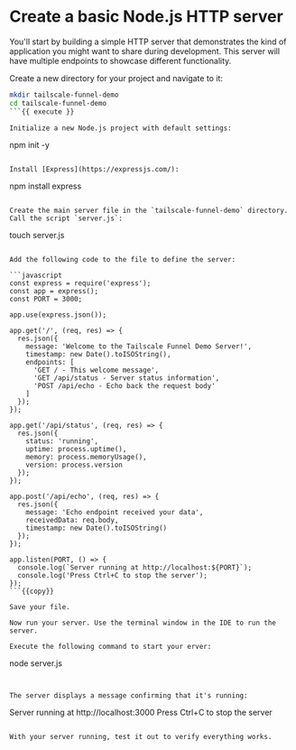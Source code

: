 # Create a basic Node.js HTTP server

You'll start by building a simple HTTP server that demonstrates the kind of application you might want to share during development. This server will have multiple endpoints to showcase different functionality.

Create a new directory for your project and navigate to it:

```bash
mkdir tailscale-funnel-demo
cd tailscale-funnel-demo
```{{ execute }}

Initialize a new Node.js project with default settings:

```
npm init -y
```{{ execute }}

Install [Express](https://expressjs.com/):

```
npm install express
```{{ execute }}

Create the main server file in the `tailscale-funnel-demo` directory. Call the script `server.js`:

```
touch server.js
```{{ execute }}

Add the following code to the file to define the server:

```javascript
const express = require('express');
const app = express();
const PORT = 3000;

app.use(express.json());

app.get('/', (req, res) => {
  res.json({
    message: 'Welcome to the Tailscale Funnel Demo Server!',
    timestamp: new Date().toISOString(),
    endpoints: [
      'GET / - This welcome message',
      'GET /api/status - Server status information',
      'POST /api/echo - Echo back the request body'
    ]
  });
});

app.get('/api/status', (req, res) => {
  res.json({
    status: 'running',
    uptime: process.uptime(),
    memory: process.memoryUsage(),
    version: process.version
  });
});

app.post('/api/echo', (req, res) => {
  res.json({
    message: 'Echo endpoint received your data',
    receivedData: req.body,
    timestamp: new Date().toISOString()
  });
});

app.listen(PORT, () => {
  console.log(`Server running at http://localhost:${PORT}`);
  console.log('Press Ctrl+C to stop the server');
});
```{{copy}}

Save your file.

Now run your server. Use the terminal window in the IDE to run the server.

Execute the following command to start your erver:

```
node server.js
```{{ execute }}


The server displays a message confirming that it's running:

```
Server running at http://localhost:3000
Press Ctrl+C to stop the server
```

With your server running, test it out to verify everything works.
